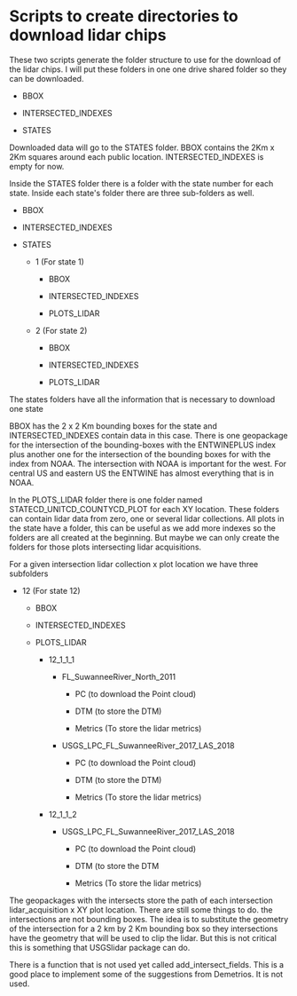# Scripts to create directories to download lidar chips

These two scripts generate the folder structure to use for the download of the lidar chips. I will put these folders in one one drive shared folder so they can be downloaded.

-   BBOX

-   INTERSECTED_INDEXES

-   STATES

Downloaded data will go to the STATES folder. BBOX contains the 2Km x 2Km squares around each public location. INTERSECTED_INDEXES is empty for now.

Inside the STATES folder there is a folder with the state number for each state. Inside each state's folder there are three sub-folders as well.

-   BBOX

-   INTERSECTED_INDEXES

-   STATES

    -   1 (For state 1)

        -   BBOX

        -   INTERSECTED_INDEXES

        -   PLOTS_LIDAR

    -   2 (For state 2)

        -   BBOX

        -   INTERSECTED_INDEXES

        -   PLOTS_LIDAR

The states folders have all the information that is necessary to download one state

BBOX has the 2 x 2 Km bounding boxes for the state and INTERSECTED_INDEXES contain data in this case. There is one geopackage for the intersection of the bounding-boxes with the ENTWINEPLUS index plus another one for the intersection of the bounding boxes for with the index from NOAA. The intersection with NOAA is important for the west. For central US and eastern US the ENTWINE has almost everything that is in NOAA.

In the PLOTS_LIDAR folder there is one folder named STATECD_UNITCD_COUNTYCD_PLOT for each XY location. These folders can contain lidar data from zero, one or several lidar collections. All plots in the state have a folder, this can be useful as we add more indexes so the folders are all created at the beginning. But maybe we can only create the folders for those plots intersecting lidar acquisitions.

For a given intersection lidar collection x plot location we have three subfolders

-   12 (For state 12)

    -   BBOX

    -   INTERSECTED_INDEXES

    -   PLOTS_LIDAR

        -   12_1\_1_1

            -   FL_SuwanneeRiver_North_2011

                -   PC (to download the Point cloud)

                -   DTM (to store the DTM)

                -   Metrics (To store the lidar metrics)

            -   USGS_LPC_FL_SuwanneeRiver_2017_LAS_2018

                -   PC (to download the Point cloud)

                -   DTM (to store the DTM)

                -   Metrics (To store the lidar metrics)

        -   12_1\_1_2

            -   USGS_LPC_FL_SuwanneeRiver_2017_LAS_2018

                -   PC (to download the Point cloud)

                -   DTM (to store the DTM

                -   Metrics (To store the lidar metrics)

The geopackages with the intersects store the path of each intersection lidar_acquisition x XY plot location. There are still some things to do. the intersections are not bounding boxes. The idea is to substitute the geometry of the intersection for a 2 km by 2 Km bounding box so they intersections have the geometry that will be used to clip the lidar. But this is not critical this is something that USGSlidar package can do.

There is a function that is not used yet called add_intersect_fields. This is a good place to implement some of the suggestions from Demetrios. It is not used.
